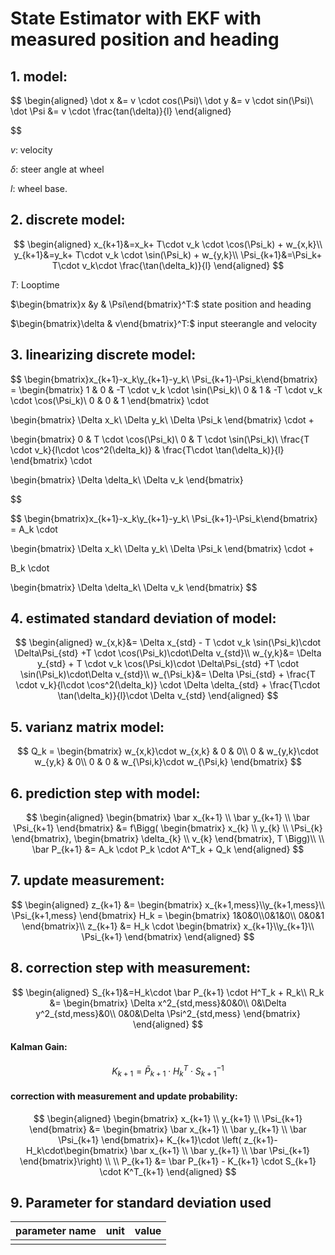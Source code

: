 # State Estimator with EKF with measured position and heading

## 1. model:

$$
\begin{aligned}
\dot x &= v \cdot cos(\Psi)\\
\dot y &= v \cdot sin(\Psi)\\
\dot \Psi &= v \cdot \frac{tan(\delta)}{l}
\end{aligned}

$$

$v:$ velocity

$\delta:$ steer angle at wheel

$l:$ wheel base.

## 2. discrete model:

$$
\begin{aligned}
x_{k+1}&=x_k+ T\cdot v_k \cdot \cos(\Psi_k) + w_{x,k}\\
y_{k+1}&=y_k+ T\cdot v_k \cdot \sin(\Psi_k) + w_{y,k}\\
\Psi_{k+1}&=\Psi_k+ T\cdot v_k\cdot \frac{\tan(\delta_k)}{l}
\end{aligned}
$$

$T:$ Looptime

$\begin{bmatrix}x &y & \Psi\end{bmatrix}^T:$ state position and heading

$\begin{bmatrix}\delta & v\end{bmatrix}^T:$ input steerangle and velocity

## 3. linearizing discrete model:

$$
\begin{bmatrix}x_{k+1}-x_k\\y_{k+1}-y_k\\ \Psi_{k+1}-\Psi_k\end{bmatrix} = 
\begin{bmatrix}
1 & 0 & -T \cdot v_k \cdot \sin(\Psi_k)\\
0 & 1 & -T \cdot v_k \cdot \cos(\Psi_k)\\
0 & 0 & 1
\end{bmatrix} \cdot

\begin{bmatrix}
\Delta x_k\\
\Delta y_k\\
\Delta \Psi_k
\end{bmatrix} \cdot +

\begin{bmatrix}
0 & T \cdot \cos(\Psi_k)\\
0 & T \cdot \sin(\Psi_k)\\
\frac{T \cdot v_k}{l\cdot \cos^2(\delta_k)} & \frac{T\cdot \tan(\delta_k)}{l}
\end{bmatrix} \cdot

\begin{bmatrix}
\Delta \delta_k\\
\Delta v_k
\end{bmatrix}

$$

$$
\begin{bmatrix}x_{k+1}-x_k\\y_{k+1}-y_k\\ \Psi_{k+1}-\Psi_k\end{bmatrix} = 
A_k \cdot

\begin{bmatrix}
\Delta x_k\\
\Delta y_k\\
\Delta \Psi_k
\end{bmatrix} \cdot +

B_k \cdot

\begin{bmatrix}
\Delta \delta_k\\
\Delta v_k
\end{bmatrix}
$$

## 4. estimated standard deviation of model:

$$
\begin{aligned}
w_{x,k}&= \Delta x_{std} - T \cdot  v_k \sin(\Psi_k)\cdot \Delta\Psi_{std}
+T \cdot \cos(\Psi_k)\cdot\Delta v_{std}\\
w_{y,k}&= \Delta y_{std} + T \cdot  v_k \cos(\Psi_k)\cdot \Delta\Psi_{std}
+T \cdot \sin(\Psi_k)\cdot\Delta v_{std}\\
w_{\Psi_k}&= \Delta \Psi_{std} + \frac{T \cdot v_k}{l\cdot \cos^2(\delta_k)}
\cdot \Delta \delta_{std} + \frac{T\cdot \tan(\delta_k)}{l}\cdot \Delta v_{std}
\end{aligned}
$$

## 5. varianz matrix model:

$$
Q_k = \begin{bmatrix}
w_{x,k}\cdot  w_{x,k} & 0 & 0\\
0 & w_{y,k}\cdot  w_{y,k}  & 0\\
0 & 0 & w_{\Psi,k}\cdot  w_{\Psi,k}
\end{bmatrix}
$$

## 6. prediction step with model:

$$
\begin{aligned}
\begin{bmatrix}
\bar x_{k+1} \\ \bar y_{k+1} \\ \bar \Psi_{k+1}
\end{bmatrix}
&= f\Bigg(
\begin{bmatrix}
x_{k} \\ y_{k} \\ \Psi_{k}
\end{bmatrix},
\begin{bmatrix}
\delta_{k} \\ v_{k} 
\end{bmatrix},
T
\Bigg)\\
\\
\bar P_{k+1} &= A_k \cdot P_k \cdot A^T_k + Q_k
\end{aligned}
$$

## 7. update measurement:

$$
\begin{aligned}
z_{k+1} &=
\begin{bmatrix}
x_{k+1,mess}\\y_{k+1,mess}\\ \Psi_{k+1,mess}
\end{bmatrix} 
H_k =
\begin{bmatrix}
1&0&0\\0&1&0\\ 0&0&1
\end{bmatrix}\\ 
z_{k+1} &= H_k \cdot 
\begin{bmatrix}
x_{k+1}\\y_{k+1}\\ \Psi_{k+1}
\end{bmatrix} 
\end{aligned}
$$

## 8. correction step with measurement:

$$
\begin{aligned}
S_{k+1}&=H_k\cdot \bar P_{k+1} \cdot H^T_k + R_k\\
R_k &= \begin{bmatrix}
\Delta x^2_{std,mess}&0&0\\
0&\Delta y^2_{std,mess}&0\\
0&0&\Delta \Psi^2_{std,mess}
\end{bmatrix}
\end{aligned}
$$

#### Kalman Gain:

$$
K_{k+1}=\bar P_{k+1}\cdot H^T_k\cdot S^{-1}_{k+1}
$$

#### correction with measurement and update probability:

$$
\begin{aligned}
\begin{bmatrix}
x_{k+1} \\ y_{k+1} \\ \Psi_{k+1}
\end{bmatrix}
&= \begin{bmatrix}
\bar x_{k+1} \\ \bar y_{k+1} \\ \bar \Psi_{k+1}
\end{bmatrix}+
K_{k+1}\cdot \left( z_{k+1}-H_k\cdot\begin{bmatrix}
\bar x_{k+1} \\ \bar y_{k+1} \\ \bar \Psi_{k+1}
\end{bmatrix}\right)
\\
\\
P_{k+1} &= \bar P_{k+1} - K_{k+1} \cdot S_{k+1} \cdot K^T_{k+1}
\end{aligned}
$$

## 9. Parameter for standard deviation used

| parameter name | unit | value |
| -------------- | ---- | ----- |
|                |      |       |

